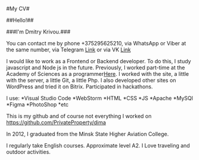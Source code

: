 #My CV#

##Hello!##

###I'm Dmitry Krivou.###

You can contact me by phone +375295625210, via WhatsApp or Viber at the same number, via Telegram [Link](https://t.me/Qwerty_qwerty_qwertyevich) or via VK [Link](https://vk.com/qwertyqwerty88)

I would like to work as a Frontend or Backend developer. To do this, I study javascript and Node js in the future. Previously, I worked part-time at the Academy of Sciences as a programmer[Here](http://opac.bas-net.by/opacpage/rinti2017/index.php). I worked with the site, a little with the server, a little Git, a little Php.
I also developed other sites on WordPress and tried it on Bitrix. Participated in hackathons.

I use:
*Visual Studio Code
*WebStorm
*HTML
*CSS
*JS
*Apache
*MySQl
*Figma
*PhotoShop
*etc

This is my github and of course not everything I worked on https://github.com/PrivateProperty/dima

In 2012, I graduated from the Minsk State Higher Aviation College.

I regularly take English courses. Approximate level A2. I Love traveling and outdoor activities.
